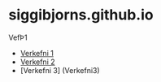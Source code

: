 # siggibjorns.github.io
VefÞ1
*  [Verkefni 1](verkefni1)
*  [Verkefni 2](verkefni2)
*  [Verkefni 3] (Verkefni3)
